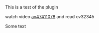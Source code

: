 This is a test of the plugin

watch video [av47411078](https://www.bilibili.com/video/av47411078) and read cv32345

Some text
